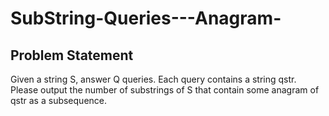 # SubString-Queries---Anagram-
Problem Statement 
-------------------
Given a string S, answer Q queries. Each query contains a string qstr. Please output the number of substrings of S that contain some anagram of qstr as a subsequence.

